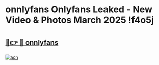 # onnlyfans Onlyfans Leaked - New Video & Photos March 2025 !f4o5j

# <h2><a href="https://u0gkge.iuczelnia.edu.pl?title=onnlyfans&ref=f4o5j">🔗👉 🔴 onnlyfans</a></h2>

[![acn](https://github.com/user-attachments/assets/0f9c940e-d8b0-45ae-aac7-cd30a18b3e1c)](https://u0gkge.iuczelnia.edu.pl?title=onnlyfans&ref=f4o5j)

